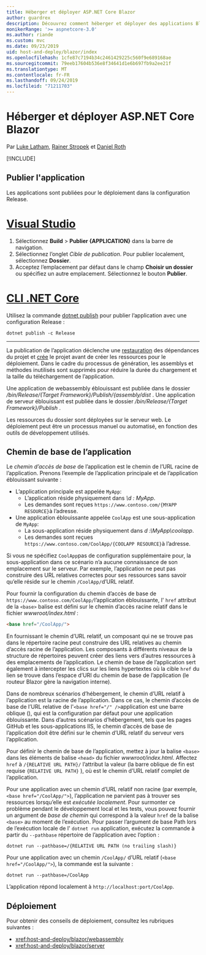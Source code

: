 ```yaml
---
title: Héberger et déployer ASP.NET Core Blazor
author: guardrex
description: Découvrez comment héberger et déployer des applications Blazor.
monikerRange: '>= aspnetcore-3.0'
ms.author: riande
ms.custom: mvc
ms.date: 09/23/2019
uid: host-and-deploy/blazor/index
ms.openlocfilehash: 1cfe87c7194b34c2461429225c560f9e689168ae
ms.sourcegitcommit: 79eeb17604b536e8f34641d1e6b697fb9a2ee21f
ms.translationtype: MT
ms.contentlocale: fr-FR
ms.lasthandoff: 09/24/2019
ms.locfileid: "71211703"
---
```

# <a name="host-and-deploy-aspnet-core-blazor"></a>Héberger et déployer ASP.NET Core Blazor

Par [Luke Latham](https://github.com/guardrex), [Rainer Stropek](https://www.timecockpit.com) et [Daniel Roth](https://github.com/danroth27)

[!INCLUDE[](~/includes/blazorwasm-preview-notice.md)]

## <a name="publish-the-app"></a>Publier l'application

Les applications sont publiées pour le déploiement dans la configuration Release.

# <a name="visual-studiotabvisual-studio"></a>[Visual Studio](#tab/visual-studio)

1. Sélectionnez **Build** > **Publier {APPLICATION}** dans la barre de navigation.
1. Sélectionnez l’onglet *Cible de publication*. Pour publier localement, sélectionnez **Dossier**.
1. Acceptez l’emplacement par défaut dans le champ **Choisir un dossier** ou spécifiez un autre emplacement. Sélectionnez le bouton **Publier**.

# <a name="net-core-clitabnetcore-cli"></a>[CLI .NET Core](#tab/netcore-cli)

Utilisez la commande [dotnet publish](/dotnet/core/tools/dotnet-publish) pour publier l’application avec une configuration Release :

```dotnetcli
dotnet publish -c Release
```

---

La publication de l’application déclenche une [restauration](/dotnet/core/tools/dotnet-restore) des dépendances du projet et [crée](/dotnet/core/tools/dotnet-build) le projet avant de créer les ressources pour le déploiement. Dans le cadre du processus de génération, les assemblys et méthodes inutilisés sont supprimés pour réduire la durée du chargement et la taille du téléchargement de l’application.

Une application de webassembly éblouissant est publiée dans le dossier */bin/Release/{Target Framework}/Publish/{assembly/dist* . Une application de serveur éblouissant est publiée dans le dossier */bin/Release/{Target Framework}/Publish* .

Les ressources du dossier sont déployées sur le serveur web. Le déploiement peut être un processus manuel ou automatisé, en fonction des outils de développement utilisés.

## <a name="app-base-path"></a>Chemin de base de l’application

Le *chemin d’accès de base* de l’application est le chemin de l’URL racine de l’application. Prenons l’exemple de l’application principale et de l’application éblouissant suivante :

* L’application principale est appelée `MyApp`:
  * L’application réside physiquement dans *\\d : MyApp*.
  * Les demandes sont reçues `https://www.contoso.com/{MYAPP RESOURCE}`à l’adresse.
* Une application éblouissante appelée `CoolApp` est une sous-application de `MyApp`:
  * La sous-application réside physiquement dans *d :\\MyApp\\coolapp*.
  * Les demandes sont reçues `https://www.contoso.com/CoolApp/{COOLAPP RESOURCE}`à l’adresse.

Si vous ne spécifiez `CoolApp`pas de configuration supplémentaire pour, la sous-application dans ce scénario n’a aucune connaissance de son emplacement sur le serveur. Par exemple, l’application ne peut pas construire des URL relatives correctes pour ses ressources sans savoir qu’elle réside sur le chemin `/CoolApp/`d’URL relatif.

Pour fournir la configuration du chemin d’accès de base de `https://www.contoso.com/CoolApp/`l’application éblouissante, l' `href` attribut de la `<base>` balise est défini sur le chemin d’accès racine relatif dans le fichier *wwwroot/index.html* :

```html
<base href="/CoolApp/">
```

En fournissant le chemin d’URL relatif, un composant qui ne se trouve pas dans le répertoire racine peut construire des URL relatives au chemin d’accès racine de l’application. Les composants à différents niveaux de la structure de répertoires peuvent créer des liens vers d’autres ressources à des emplacements de l’application. Le chemin de base de l’application sert également à intercepter les clics sur les liens hypertextes où la cible `href` du lien se trouve dans l’espace d’URI du chemin de base de l’application (le routeur Blazor gère la navigation interne).

Dans de nombreux scénarios d’hébergement, le chemin d’URL relatif à l’application est la racine de l’application. Dans ce cas, le chemin d’accès de base de l’URL relative de l'`<base href="/" />`application est une barre oblique (), qui est la configuration par défaut pour une application éblouissante. Dans d’autres scénarios d’hébergement, tels que les pages GitHub et les sous-applications IIS, le chemin d’accès de base de l’application doit être défini sur le chemin d’URL relatif du serveur vers l’application.

Pour définir le chemin de base de l’application, mettez à jour la balise `<base>` dans les éléments de balise `<head>` du fichier *wwwroot/index.html*. Affectez `href` à `/{RELATIVE URL PATH}/` l’attribut la valeur (la barre oblique de fin est requise `{RELATIVE URL PATH}` ), où est le chemin d’URL relatif complet de l’application.

Pour une application avec un chemin d’URL relatif non racine (par exemple, `<base href="/CoolApp/">`), l’application ne parvient pas à trouver ses ressources lorsqu’elle est *exécutée localement*. Pour surmonter ce problème pendant le développement local et les tests, vous pouvez fournir un argument de *base de chemin* qui correspond à la valeur `href` de la balise `<base>` au moment de l’exécution. Pour passer l’argument de base Path lors de l’exécution locale de l' `dotnet run` application, exécutez la commande à partir du `--pathbase` répertoire de l’application avec l’option :

```dotnetcli
dotnet run --pathbase=/{RELATIVE URL PATH (no trailing slash)}
```

Pour une application avec un chemin `/CoolApp/` d’URL relatif (`<base href="/CoolApp/">`), la commande est la suivante :

```dotnetcli
dotnet run --pathbase=/CoolApp
```

L’application répond localement à `http://localhost:port/CoolApp`.

## <a name="deployment"></a>Déploiement

Pour obtenir des conseils de déploiement, consultez les rubriques suivantes :

* <xref:host-and-deploy/blazor/webassembly>
* <xref:host-and-deploy/blazor/server>
